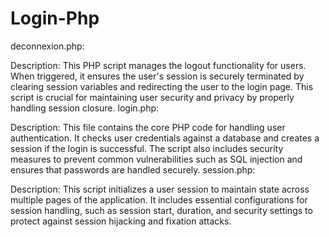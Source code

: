 # Login-Php
deconnexion.php:

Description: This PHP script manages the logout functionality for users. When triggered, it ensures the user's session is securely terminated by clearing session variables and redirecting the user to the login page. This script is crucial for maintaining user security and privacy by properly handling session closure.
login.php:

Description: This file contains the core PHP code for handling user authentication. It checks user credentials against a database and creates a session if the login is successful. The script also includes security measures to prevent common vulnerabilities such as SQL injection and ensures that passwords are handled securely.
session.php:

Description: This script initializes a user session to maintain state across multiple pages of the application. It includes essential configurations for session handling, such as session start, duration, and security settings to protect against session hijacking and fixation attacks.
